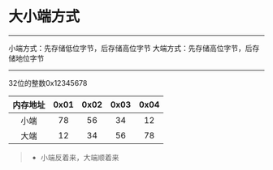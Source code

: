 # 大小端方式

------

小端方式：先存储低位字节，后存储高位字节
大端方式：先存储高位字节，后存储地位字节

------

32位的整数0x12345678

| 内存地址        | 0x01   |  0x02  | 0x03   |  0x04  |
| :--------:   | :-----:  | :----:  |:-----:  | :----:  |
| 小端 | 78 | 56 | 34 | 12 |
|大端| 12 | 34 | 56 | 78 |

> * 小端反着来，大端顺着来



